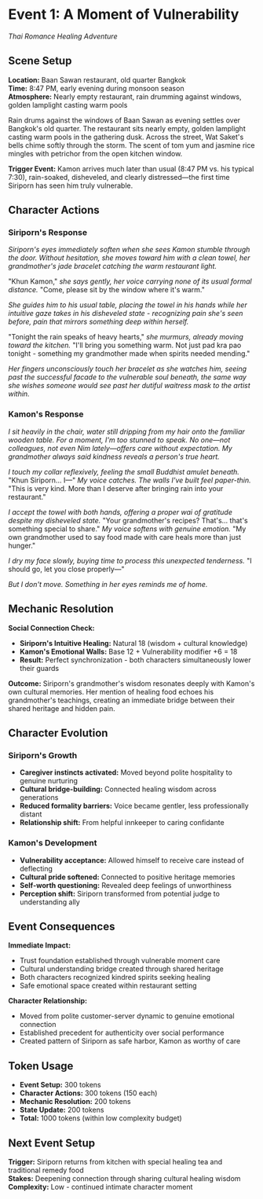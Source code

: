 # Event 1: A Moment of Vulnerability
*Thai Romance Healing Adventure*

## Scene Setup
**Location:** Baan Sawan restaurant, old quarter Bangkok  
**Time:** 8:47 PM, early evening during monsoon season  
**Atmosphere:** Nearly empty restaurant, rain drumming against windows, golden lamplight casting warm pools

Rain drums against the windows of Baan Sawan as evening settles over Bangkok's old quarter. The restaurant sits nearly empty, golden lamplight casting warm pools in the gathering dusk. Across the street, Wat Saket's bells chime softly through the storm. The scent of tom yum and jasmine rice mingles with petrichor from the open kitchen window.

**Trigger Event:** Kamon arrives much later than usual (8:47 PM vs. his typical 7:30), rain-soaked, disheveled, and clearly distressed—the first time Siriporn has seen him truly vulnerable.

## Character Actions

### Siriporn's Response
*Siriporn's eyes immediately soften when she sees Kamon stumble through the door. Without hesitation, she moves toward him with a clean towel, her grandmother's jade bracelet catching the warm restaurant light.*

"Khun Kamon," *she says gently, her voice carrying none of its usual formal distance.* "Come, please sit by the window where it's warm."

*She guides him to his usual table, placing the towel in his hands while her intuitive gaze takes in his disheveled state - recognizing pain she's seen before, pain that mirrors something deep within herself.*

"Tonight the rain speaks of heavy hearts," *she murmurs, already moving toward the kitchen.* "I'll bring you something warm. Not just pad kra pao tonight - something my grandmother made when spirits needed mending."

*Her fingers unconsciously touch her bracelet as she watches him, seeing past the successful facade to the vulnerable soul beneath, the same way she wishes someone would see past her dutiful waitress mask to the artist within.*

### Kamon's Response
*I sit heavily in the chair, water still dripping from my hair onto the familiar wooden table. For a moment, I'm too stunned to speak. No one—not colleagues, not even Nim lately—offers care without expectation. My grandmother always said kindness reveals a person's true heart.*

*I touch my collar reflexively, feeling the small Buddhist amulet beneath.* "Khun Siriporn... I—" *My voice catches. The walls I've built feel paper-thin.* "This is very kind. More than I deserve after bringing rain into your restaurant."

*I accept the towel with both hands, offering a proper wai of gratitude despite my disheveled state.* "Your grandmother's recipes? That's... that's something special to share." *My voice softens with genuine emotion.* "My own grandmother used to say food made with care heals more than just hunger."

*I dry my face slowly, buying time to process this unexpected tenderness.* "I should go, let you close properly—"

*But I don't move. Something in her eyes reminds me of home.*

## Mechanic Resolution

**Social Connection Check:**
- **Siriporn's Intuitive Healing:** Natural 18 (wisdom + cultural knowledge)
- **Kamon's Emotional Walls:** Base 12 + Vulnerability modifier +6 = 18
- **Result:** Perfect synchronization - both characters simultaneously lower their guards

**Outcome:** Siriporn's grandmother's wisdom resonates deeply with Kamon's own cultural memories. Her mention of healing food echoes his grandmother's teachings, creating an immediate bridge between their shared heritage and hidden pain.

## Character Evolution

### Siriporn's Growth
- **Caregiver instincts activated:** Moved beyond polite hospitality to genuine nurturing
- **Cultural bridge-building:** Connected healing wisdom across generations
- **Reduced formality barriers:** Voice became gentler, less professionally distant
- **Relationship shift:** From helpful innkeeper to caring confidante

### Kamon's Development
- **Vulnerability acceptance:** Allowed himself to receive care instead of deflecting
- **Cultural pride softened:** Connected to positive heritage memories
- **Self-worth questioning:** Revealed deep feelings of unworthiness
- **Perception shift:** Siriporn transformed from potential judge to understanding ally

## Event Consequences

**Immediate Impact:**
- Trust foundation established through vulnerable moment care
- Cultural understanding bridge created through shared heritage
- Both characters recognized kindred spirits seeking healing
- Safe emotional space created within restaurant setting

**Character Relationship:**
- Moved from polite customer-server dynamic to genuine emotional connection
- Established precedent for authenticity over social performance
- Created pattern of Siriporn as safe harbor, Kamon as worthy of care

## Token Usage
- **Event Setup:** 300 tokens
- **Character Actions:** 300 tokens (150 each)
- **Mechanic Resolution:** 200 tokens
- **State Update:** 200 tokens
- **Total:** 1000 tokens (within low complexity budget)

## Next Event Setup
**Trigger:** Siriporn returns from kitchen with special healing tea and traditional remedy food  
**Stakes:** Deepening connection through sharing cultural healing wisdom  
**Complexity:** Low - continued intimate character moment